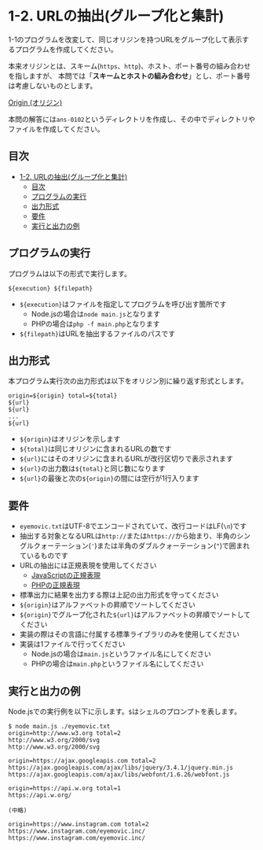 # 1-2. URLの抽出(グループ化と集計)

1-1のプログラムを改変して、同じオリジンを持つURLをグループ化して表示するプログラムを作成してください。

本来オリジンとは、スキーム(`https`、`http`)、ホスト、ポート番号の組み合わせを指しますが、
本問では「**スキームとホストの組み合わせ**」とし、ポート番号は考慮しないものとします。

[Origin (オリジン)](https://developer.mozilla.org/ja/docs/Glossary/Origin)

本問の解答には`ans-0102`というディレクトリを作成し、その中でディレクトリやファイルを作成してください。

## 目次
- [1-2. URLの抽出(グループ化と集計)](#1-2-urlの抽出グループ化と集計)
  - [目次](#目次)
  - [プログラムの実行](#プログラムの実行)
  - [出力形式](#出力形式)
  - [要件](#要件)
  - [実行と出力の例](#実行と出力の例)


## プログラムの実行
プログラムは以下の形式で実行します。
```
${execution} ${filepath}
```

- `${execution}`はファイルを指定してプログラムを呼び出す箇所です
    - Node.jsの場合は`node main.js`となります
    - PHPの場合は`php -f main.php`となります
- `${filepath}`はURLを抽出するファイルのパスです

## 出力形式
本プログラム実行次の出力形式は以下をオリジン別に繰り返す形式とします。

```
origin=${origin} total=${total}
${url}
${url}
...
${url}
```

- `${origin}`はオリジンを示します
- `${total}`は同じオリジンに含まれるURLの数です
- `${url}`にはそのオリジンに含まれるURLが改行区切りで表示されます
- `${url}`の出力数は`${total}`と同じ数になります
- `${url}`の最後と次の`${origin}`の間には空行が1行入ります

## 要件
- `eyemovic.txt`はUTF-8でエンコードされていて、改行コードはLF(`\n`)です
- 抽出する対象となるURLは`http://`または`https://`から始まり、半角のシングルクォーテーション(`'`)または半角のダブルクォーテーション(`"`)で囲まれているものです
- URLの抽出には正規表現を使用してください
    - [JavaScriptの正規表現](https://developer.mozilla.org/ja/docs/Web/JavaScript/Guide/Regular_expressions)
    - [PHPの正規表現](https://www.php.net/manual/ja/book.pcre.php)
- 標準出力に結果を出力する際は上記の出力形式を守ってください
- `${origin}`はアルファベットの昇順でソートしてください
- `${origin}`でグループ化された`${url}`はアルファベットの昇順でソートしてください
- 実装の際はその言語に付属する標準ライブラリのみを使用してください
- 実装は1ファイルで行ってください
  - Node.jsの場合は`main.js`というファイル名にしてください
  - PHPの場合は`main.php`というファイル名にしてください

## 実行と出力の例
Node.jsでの実行例を以下に示します。`$`はシェルのプロンプトを表します。

```
$ node main.js ./eyemovic.txt
origin=http://www.w3.org total=2
http://www.w3.org/2000/svg
http://www.w3.org/2000/svg

origin=https://ajax.googleapis.com total=2
https://ajax.googleapis.com/ajax/libs/jquery/3.4.1/jquery.min.js
https://ajax.googleapis.com/ajax/libs/webfont/1.6.26/webfont.js

origin=https://api.w.org total=1
https://api.w.org/

(中略)

origin=https://www.instagram.com total=2
https://www.instagram.com/eyemovic.inc/
https://www.instagram.com/eyemovic.inc/
```
